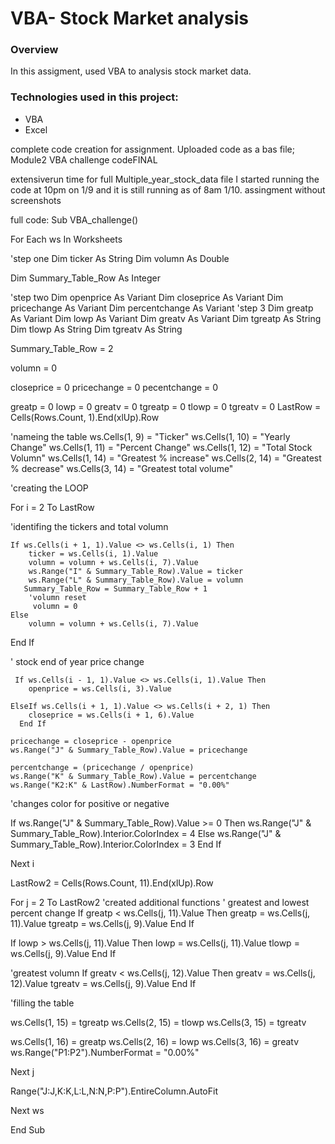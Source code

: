 # VBA- Stock Market analysis
### Overview
In this assigment, used VBA to analysis stock market data.

### Technologies used in this project: 
* VBA
* Excel

complete code creation for assignment.
Uploaded code as a bas file; 
Module2 VBA challenge codeFINAL

extensiverun time for full Multiple_year_stock_data file
I started running the code at 10pm on 1/9 and it is still running as of 8am 1/10.  assingment without screenshots

full code:
Sub VBA_challenge()

For Each ws In Worksheets

'step one
Dim ticker As String
Dim volumn As Double

Dim Summary_Table_Row As Integer

'step two
Dim openprice As Variant
Dim closeprice As Variant
Dim pricechange As Variant
Dim percentchange As Variant
'step 3
Dim greatp As Variant
Dim lowp As Variant
Dim greatv As Variant
Dim tgreatp As String
Dim tlowp As String
Dim tgreatv As String


Summary_Table_Row = 2

volumn = 0

closeprice = 0
pricechange = 0
pecentchange = 0

greatp = 0
lowp = 0
greatv = 0
tgreatp = 0
tlowp = 0
tgreatv = 0
LastRow = Cells(Rows.Count, 1).End(xlUp).Row
  
  'nameing the table
ws.Cells(1, 9) = "Ticker"
ws.Cells(1, 10) = "Yearly Change"
ws.Cells(1, 11) = "Percent Change"
ws.Cells(1, 12) = "Total Stock Volumn"
ws.Cells(1, 14) = "Greatest % increase"
ws.Cells(2, 14) = "Greatest % decrease"
ws.Cells(3, 14) = "Greatest total volume"

'creating the LOOP

For i = 2 To LastRow

'identifing the tickers and total volumn

    If ws.Cells(i + 1, 1).Value <> ws.Cells(i, 1) Then
        ticker = ws.Cells(i, 1).Value
        volumn = volumn + ws.Cells(i, 7).Value
        ws.Range("I" & Summary_Table_Row).Value = ticker
        ws.Range("L" & Summary_Table_Row).Value = volumn
       Summary_Table_Row = Summary_Table_Row + 1
        'volumn reset
         volumn = 0
    Else
        volumn = volumn + ws.Cells(i, 7).Value
End If

' stock end of year price change

     If ws.Cells(i - 1, 1).Value <> ws.Cells(i, 1).Value Then
        openprice = ws.Cells(i, 3).Value
       
    ElseIf ws.Cells(i + 1, 1).Value <> ws.Cells(i + 2, 1) Then
        closeprice = ws.Cells(i + 1, 6).Value
      End If
         
    pricechange = closeprice - openprice
    ws.Range("J" & Summary_Table_Row).Value = pricechange
    
    percentchange = (pricechange / openprice)
    ws.Range("K" & Summary_Table_Row).Value = percentchange
    ws.Range("K2:K" & LastRow).NumberFormat = "0.00%"
                
'changes color for positive or negative

If ws.Range("J" & Summary_Table_Row).Value >= 0 Then
    ws.Range("J" & Summary_Table_Row).Interior.ColorIndex = 4
Else
    ws.Range("J" & Summary_Table_Row).Interior.ColorIndex = 3
End If

Next i


LastRow2 = Cells(Rows.Count, 11).End(xlUp).Row

For j = 2 To LastRow2
'created additional functions
' greatest and lowest percent change
If greatp < ws.Cells(j, 11).Value Then
    greatp = ws.Cells(j, 11).Value
    tgreatp = ws.Cells(j, 9).Value
End If

If lowp > ws.Cells(j, 11).Value Then
    lowp = ws.Cells(j, 11).Value
    tlowp = ws.Cells(j, 9).Value
End If

'greatest volumn
If greatv < ws.Cells(j, 12).Value Then
    greatv = ws.Cells(j, 12).Value
    tgreatv = ws.Cells(j, 9).Value
End If

'filling the table

ws.Cells(1, 15) = tgreatp
ws.Cells(2, 15) = tlowp
ws.Cells(3, 15) = tgreatv

ws.Cells(1, 16) = greatp
ws.Cells(2, 16) = lowp
ws.Cells(3, 16) = greatv
ws.Range("P1:P2").NumberFormat = "0.00%"

Next j

Range("J:J,K:K,L:L,N:N,P:P").EntireColumn.AutoFit

Next ws
    
End Sub

